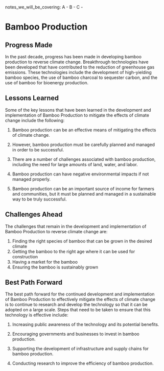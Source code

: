 notes_we_will_be_covering:
A -
B -
C -

# Bamboo Production

## Progress Made

In the past decade, progress has been made in developing bamboo production to reverse climate change. Breakthrough technologies have been developed that have contributed to the reduction of greenhouse gas emissions. These technologies include the development of high-yielding bamboo species, the use of bamboo charcoal to sequester carbon, and the use of bamboo for bioenergy production.

## Lessons Learned

Some of the key lessons that have been learned in the development and implementation of Bamboo Production to mitigate the effects of climate change include the following:

1. Bamboo production can be an effective means of mitigating the effects of climate change.

2. However, bamboo production must be carefully planned and managed in order to be successful.

3. There are a number of challenges associated with bamboo production, including the need for large amounts of land, water, and labor.

4. Bamboo production can have negative environmental impacts if not managed properly.

5. Bamboo production can be an important source of income for farmers and communities, but it must be planned and managed in a sustainable way to be truly successful.

## Challenges Ahead

The challenges that remain in the development and implementation of Bamboo Production to reverse climate change are:

1. Finding the right species of bamboo that can be grown in the desired climate
2. Getting the bamboo to the right age where it can be used for construction
3. Having a market for the bamboo
4. Ensuring the bamboo is sustainably grown

## Best Path Forward

The best path forward for the continued development and implementation of Bamboo Production to effectively mitigate the effects of climate change is to continue to research and develop the technology so that it can be adopted on a large scale. Steps that need to be taken to ensure that this technology is effective include:

1. Increasing public awareness of the technology and its potential benefits.

2. Encouraging governments and businesses to invest in bamboo production.

3. Supporting the development of infrastructure and supply chains for bamboo production.

4. Conducting research to improve the efficiency of bamboo production.
